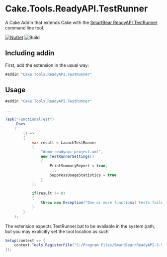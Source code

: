 # Cake.Tools.ReadyAPI.TestRunner

A Cake AddIn that extends Cake with the [SmartBear ReadyAPI TestRunner](https://support.smartbear.com/readyapi/docs/functional/running/automating/cli.html) command line tool.

[![NuGet](https://img.shields.io/nuget/v/Cake.ProtobufTools.svg)](https://www.nuget.org/packages/Cake.Tools.ReadyAPI.TestRunner)
![Build](https://github.com/waxtell/Cake.Tools.ReadyAPI.TestRunner/workflows/Build/badge.svg)

## Including addin
First, add the extension in the usual way:
```c#
#addin "Cake.Tools.ReadyAPI.TestRunner"
```
## Usage

```csharp
#addin "Cake.Tools.ReadyAPI.TestRunner"

...

Task("FunctionalTest")
    .Does
    (
        () =>
        {
            var result = LaunchTestRunner
            (
                "demo-readyapi-project.xml",
                new TestRunnerSettings()
                {
                    PrintSummaryReport = true,
                    ...
                    SuppressUsageStatistics = true
                }
            );

            if(result != 0)
            {
                throw new Exception("One or more functional tests failed!");
            }
        }
    );
```
The extension expects TestRunner.bat to be available in the system path, but you may explicitly set the tool location as such

```csharp
Setup(context => {
    context.Tools.RegisterFile("C:/Program Files/SmartBear/ReadyAPI-3.5.1/bin/testrunner.bat");
});
```
